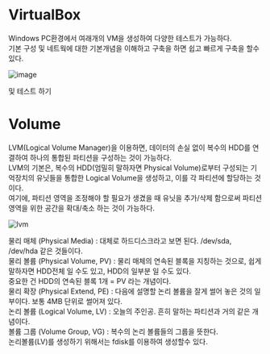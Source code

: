 # VirtualBox 
Windows PC환경에서 여래개의 VM을 생성하여 다양한 테스트가 가능하다.  
기본 구성 및 네트웍에 대한 기본개념을 이해하고 구축을 하면 쉽고 빠르게 구축을 할수 있다.  


![image](https://user-images.githubusercontent.com/39255123/155870608-f946a1b3-6b80-4b6b-9778-1c40f59c43a3.png)


및 테스트 하기 

# Volume 
LVM(Logical Volume Manager)을 이용하면, 데이터의 손실 없이 복수의 HDD를 연결하여 하나의 통합된 파티션을 구성하는 것이 가능하다.  
LVM의 기본은, 복수의 HDD(엄밀히 말하자면 Physical Volume)로부터 구성되는 기억장치의 유닛들을 통합한 Logical Volume을 생성하고, 이를 각 파티션에 할당하는 것이다.  
여기에, 파티션 영역을 조정해야 할 필요가 생겼을 때 유닛을 추가/삭제 함으로써 파티션영역을 위한 공간을 확대/축소 하는 것이 가능하다.  

 ![lvm](https://user-images.githubusercontent.com/39255123/141877514-51664512-d69a-4a58-978b-873212e23613.png)  

물리 매체 (Physical Media) : 대체로 하드디스크라고 보면 된다. /dev/sda, /dev/hda 같은 것들이다.  
물리 볼륨 (Physical Volume, PV) : 물리 매체의 연속된 블록을 지칭하는 것으로, 쉽게 말하자면 HDD전체 일 수도 있고, HDD의 일부분 일 수도 있다.  
중요한 건 HDD의 연속된 블록 1개 = PV 라는 개념이다.  
물리 확장 (Physical Extend, PE) : 다음에 설명할 논리 볼륨을 잘게 썰어 놓은 것의 일부이다. 보통 4MB 단위로 썰어져 있다.  
논리 볼륨 (Logical Volume, LV) : 오늘의 주인공. 흔히 말하는 파티션과 거의 같은 개념이다.  
볼륨 그룹 (Volume Group, VG) : 복수의 논리 볼륨들의 그룹을 뜻한다.  
논리볼륨(LV)를 생성하기 위해서는 fdisk를 이용하여 생성할수 있다.  


